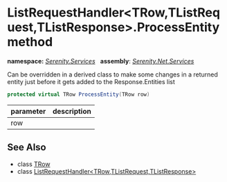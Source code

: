 # ListRequestHandler&lt;TRow,TListRequest,TListResponse&gt;.ProcessEntity method
**namespace:** *[Serenity.Services](../../README.md#serenity.services-namespace)*   **assembly**: *[Serenity.Net.Services](../../README.md)*

Can be overridden in a derived class to make some changes in a returned entity just before it gets added to the Response.Entities list

```csharp
protected virtual TRow ProcessEntity(TRow row)
```

| parameter | description |
| --- | --- |
| row |  |

## See Also

* class [TRow](../Serenity.Net.Services/../ListRequestHandler-3.TRow.md)
* class [ListRequestHandler&lt;TRow,TListRequest,TListResponse&gt;](../ListRequestHandler-3.md)